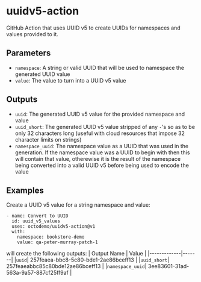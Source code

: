 # uuidv5-action

GitHub Action that uses UUID v5 to create UUIDs for namespaces and values provided to it.

## Parameters

* `namespace`: A string or valid UUID that will be used to namespace the generated UUID value
* `value`: The value to turn into a UUID v5 value

## Outputs

* `uuid`: The generated UUID v5 value for the provided namespace and value
* `uuid_short`: The generated UUID v5 value stripped of any `-`'s so as to be only 32 characters long (useful with cloud resources that impose 32 character limits on strings)
* `namespace_uuid`: The namespace value as a UUID that was used in the generation. If the namespace value was a UUID to begin with then this will contain that value, otherewise
  it is the result of the namespace being converted into a valid UUID v5 before being used to encode the value

## Examples

Create a UUID v5 value for a string namespace and value:
```
- name: Convert to UUID
  id: uuid_v5_values
  uses: octodemo/uuidv5-action@v1
  with:
    namespace: bookstore-demo
    value: qa-peter-murray-patch-1
```

will create the following outputs:
| Output Name | Value |
|-------------|-------|
|`uuid`| 257feaea-bbc8-5c80-bde1-2ae86bceff13 |
|`uuid_short`| 257feaeabbc85c80bde12ae86bceff13 |
|`namespace_uuid`| 3ee83601-31ad-563a-9a57-887cf25ff9af |
